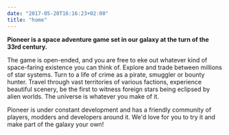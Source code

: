 ```yaml
---
date: "2017-05-20T16:16:23+02:00"
title: "home"
---
```


**Pioneer is a space adventure game set in our galaxy at the turn of the 33rd century.**

The game is open-ended, and you are free to eke out whatever kind of space-faring existence you can think of. Explore and trade between millions of star systems. Turn to a life of crime as a pirate, smuggler or bounty hunter. Travel through vast territories of various factions, experience beautiful scenery, be the first to witness foreign stars being eclipsed by alien worlds. The universe is whatever you make of it.

Pioneer is under constant development and has a friendly community of players, modders and developers around it. We'd love for you to try it and make part of the galaxy your own!

